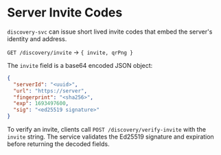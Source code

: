 # Server Invite Codes

`discovery-svc` can issue short lived invite codes that embed the server's identity and address.

`GET /discovery/invite` → `{ invite, qrPng }`

The `invite` field is a base64 encoded JSON object:

```json
{
  "serverId": "<uuid>",
  "url": "https://server",
  "fingerprint": "<sha256>",
  "exp": 1693497600,
  "sig": "<ed25519 signature>"
}
```

To verify an invite, clients call `POST /discovery/verify-invite` with the `invite` string. The service validates the
Ed25519 signature and expiration before returning the decoded fields.
